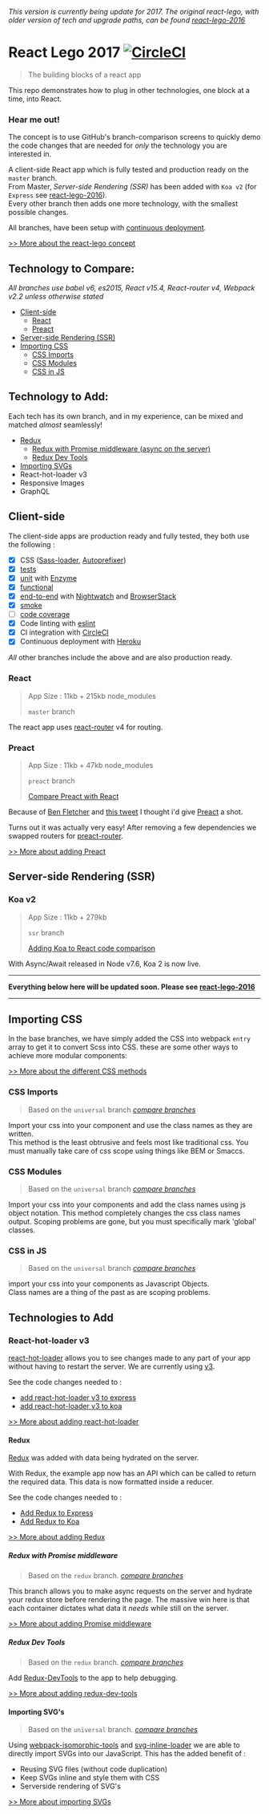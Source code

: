 _This version is currently being update for 2017.  The original react-lego, with older version of tech and upgrade paths, can be found [react-lego-2016](https://github.com/peter-mouland/react-lego-2016)_

# React Lego 2017 [![CircleCI](https://circleci.com/gh/peter-mouland/react-lego.svg?style=svg)](https://circleci.com/gh/peter-mouland/react-lego)

> The building blocks of a react app

This repo demonstrates how to plug in other technologies, one block at a time, into React.

### Hear me out!

The concept is to use GitHub's branch-comparison screens to quickly demo the code changes that are needed for *only* the technology you are interested in.

A client-side React app which is fully tested and production ready on the `master` branch.  
From Master, *Server-side Rendering (SSR)* has been added with  `Koa v2` (for `Express` see [react-lego-2016](https://github.com/peter-mouland/react-lego-2016)).  
Every other branch then adds one more technology, with the smallest possible changes.

All branches, have been setup with [continuous deployment](https://github.com/peter-mouland/react-lego/wiki/Continuous-Deployement).

[>> More about the react-lego concept](https://github.com/peter-mouland/react-lego/wiki)

## Technology to Compare:

_All branches use babel v6, es2015, React v15.4, React-router v4, Webpack v2.2 unless otherwise stated_
 
* [Client-side](#client-side)
    * [React](#react)
    * [Preact](#preact)
* [Server-side Rendering (SSR)](#server-side-rendering-SSR) 
* [Importing CSS](#importing-css)
   * [CSS Imports](#css-imports)
   * [CSS Modules](#css-modules)
   * [CSS in JS](#css-in-js)

## Technology to Add:
 
Each tech has its own branch, and in my experience, can be mixed and matched _almost_ seamlessly!

* [Redux](#redux)
   * [Redux with Promise middleware (async on the server)](#redux-with-promise-middleware)
   * [Redux Dev Tools](#redux-dev-tools)
* [Importing SVGs](#importing-svgs)
* React-hot-loader v3
* Responsive Images
* GraphQL

## Client-side

The client-side apps are production ready and fully tested, they both use the following :

 * [x] CSS ([Sass-loader](https://github.com/jtangelder/sass-loader), [Autoprefixer](https://github.com/postcss/autoprefixer))
 * [x] [tests](/tests/README.md)
  * [x] [unit](/tests/README.md#unit-testing) with [Enzyme](https://github.com/airbnb/enzyme)
  * [x] [functional](/tests/README.md#functional-testing)
  * [x] [end-to-end](/tests/README.md#e2e-testing) with [Nightwatch](http://nightwatchjs.org/) and [BrowserStack](https://www.browserstack.com)
  * [x] [smoke](/tests/README.md#smoke-testing)
  * [ ] [code coverage](/tests/README.md#code-coverage)
 * [x] Code linting with [eslint](http://eslint.org/)
 * [x] CI integration with [CircleCI](https://circleci.com/)
 * [x] Continuous deployment with [Heroku](http://www.heroku.com/)

*All* other branches include the above and are also production ready.

### React 

 > App Size : 11kb + 215kb node_modules
 >
 > `master` branch 

The react app uses [react-router](https://github.com/reactjs/react-router) v4 for routing.


### Preact

 > App Size : 11kb + 47kb node_modules
 >
 > `preact` branch 
 >
 > [Compare Preact with React](https://github.com/peter-mouland/react-lego/compare/master...preact)

Because of [Ben Fletcher](https://github.com/bjfletcher) and [this tweet](https://twitter.com/bjfletcher/status/776481240065114112) I thought i'd give [Preact](https://github.com/developit/preact) a shot.

Turns out it was actually very easy!  After removing a few dependencies we swapped routers for [preact-router](https://github.com/developit/preact-router).

[>> More about adding Preact](https://github.com/peter-mouland/react-lego/wiki/Preact)

## Server-side Rendering (SSR)

### Koa v2

 > App Size : 11kb + 279kb
 >
 > `ssr` branch
 >
 > [Adding Koa to React code comparison](https://github.com/peter-mouland/react-lego/compare/master...ssr)

With Async/Await released in Node v7.6, Koa 2 is now live.  

__________
**Everything below here will be updated soon.  Please see [react-lego-2016](https://github.com/peter-mouland/react-lego-2016)**
__________

## Importing CSS

In the base branches, we have simply added the CSS into webpack `entry` array to get it to convert Scss into CSS.
these are some other ways to achieve more modular components:

[>> More about the different CSS methods](https://github.com/peter-mouland/react-lego/wiki/CSS)

### CSS Imports

 > Based on the `universal` branch _[compare branches](https://github.com/peter-mouland/react-lego/compare/express...css-imports)_

Import your css into your component and use the class names as they are written.  
This method is the least obtrusive and feels most like traditional css.
You must manually take care of css scope using things like BEM or Smaccs.

### CSS Modules

 > Based on the `universal` branch _[compare branches](https://github.com/peter-mouland/react-lego/compare/express...css-modules)_

Import your css into your components and add the class names using js object notation.
This method completely changes the css class names output.
Scoping problems are gone, but you must specifically mark 'global' classes.

### CSS in JS

 > Based on the `universal` branch _[compare branches](https://github.com/peter-mouland/react-lego/compare/express...css-in-js)_

import your css into your components as Javascript Objects.  
Class names are a thing of the past as are scoping problems.


## Technologies to Add

### React-hot-loader v3

[react-hot-loader](https://github.com/gaearon/react-hot-loader/) allows you to see changes made to any part of your app without having to restart the server.
We are currently using [v3](https://github.com/gaearon/react-hot-loader/tree/next).

See the code changes needed to :
 * [add react-hot-loader v3 to express](https://github.com/peter-mouland/react-lego/compare/express...express--react-hot-loader-v3)
 * [add react-hot-loader v3 to koa](https://github.com/peter-mouland/react-lego/compare/koa...koa--react-hot-loader-v3)

[>> More about adding react-hot-loader](https://github.com/peter-mouland/react-lego/wiki/react-hot-loader-v3)

#### Redux
 
[Redux](https://github.com/reactjs/react-redux) was added with data being hydrated on the server.

With Redux, the example app now has an API which can be called to return the required data.
This data is now formatted inside a reducer.

See the code changes needed to :
 * [Add Redux to Express](https://github.com/peter-mouland/react-lego/compare/express...express--redux)
 * [Add Redux to Koa](https://github.com/peter-mouland/react-lego/compare/koa...koa--redux)

[>> More about adding Redux](https://github.com/peter-mouland/react-lego/wiki/Redux)

##### Redux with Promise middleware

 > Based on the `redux` branch. _[compare branches](https://github.com/peter-mouland/react-lego/compare/express--redux...express--redux-promised)_

This branch allows you to make async requests on the server and hydrate your redux store before rendering the page.
The massive win here is that each container dictates what data it _needs_ while still on the server.

[>> More about adding Promise middleware](https://github.com/peter-mouland/react-lego/wiki/Redux-Promise-Middleware)

##### Redux Dev Tools

 > Based on the `redux` branch. _[compare branches](https://github.com/peter-mouland/react-lego/compare/express--redux...express--redux-devtools)_

Add [Redux-DevTools](https://github.com/gaearon/redux-devtools) to the app to help debugging.

[>> More about adding redux-dev-tools](https://github.com/peter-mouland/react-lego/wiki/Redux-dev-tools)

#### Importing SVG's

 > Based on the `universal` branch. _[compare branches](https://github.com/peter-mouland/react-lego/compare/express...svg)_

Using [webpack-isomorphic-tools](https://github.com/halt-hammerzeit/webpack-isomorphic-tools) and [svg-inline-loader](https://github.com/sairion/svg-inline-loader) we are able to directly import SVGs into our JavaScript.
This has the added benefit of :

 * Reusing SVG files (without code duplication)
 * Keep SVGs inline and style them with CSS
 * Serverside rendering of SVG's

[>> More about importing SVGs](https://github.com/peter-mouland/react-lego/wiki/Importing-SVGs)

